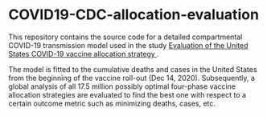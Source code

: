 # COVID19-CDC-allocation-evaluation

This repository contains the source code for a detailed compartmental COVID-19 transmission model used in the study [Evaluation of the United States COVID-19 vaccine allocation strategy
](https://journals.plos.org/plosone/article/comments?id=10.1371/journal.pone.0259700).

The model is fitted to the cumulative deaths and cases in the United States from the beginning of the vaccine roll-out (Dec 14, 2020). Subsequently, a global analysis of all 17.5 million possibly optimal four-phase vaccine allocation strategies are evaluated to find the best one with respect to a certain outcome metric such as minimizing deaths, cases, etc.
